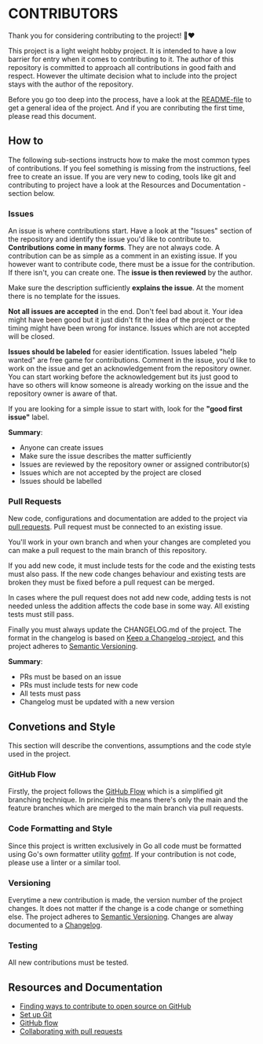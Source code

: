 # CONTRIBUTORS

Thank you for considering contributing to the project! 🎉❤️

This project is a light weight hobby project. It is intended to have a low barrier for entry when it comes to contributing to it. The author of this repository is committed to approach all contributions in good faith and respect. However the ultimate decision what to include into the project stays with the author of the repository.  

Before you go too deep into the process, have a look at the [README-file](https://github.com/hkionline/verso.cli) to get a general idea of the project. And if you are conributing the first time, please read this document.

## How to

The following sub-sections instructs how to make the most common types of contributions. If you feel something is missing from the instructions, feel free to create an issue. If you are very new to coding, tools like git and contributing to project have a look at the Resources and Documentation -section below.

### Issues

An issue is where contributions start. Have a look at the "Issues" section of the repository and identify the issue you'd like to contribute to. **Contributions come in many forms**. They are not always code. A contribution can be as simple as a comment in an existing issue. If you however want to contribute code, there must be a issue for the contribution. If there isn't, you can create one. The **issue is then reviewed** by the author.

Make sure the description sufficiently **explains the issue**. At the moment there is no template for the issues.

**Not all issues are accepted** in the end. Don't feel bad about it. Your idea might have been good but it just didn't fit the idea of the project or the timing might have been wrong for instance. Issues which are not accepted will be closed.

**Issues should be labeled** for easier identification.
Issues labeled "help wanted" are free game for contributions. Comment in the issue, you'd like to work on the issue and get an acknowledgement from the repository owner. You can start working before the acknowledgement but its just good to have so others will know someone is already working on the issue and the repository owner is aware of that.

If you are looking for a simple issue to start with, look for the **"good first issue"** label. 

**Summary**:
- Anyone can create issues
- Make sure the issue describes the matter sufficiently
- Issues are reviewed by the repository owner or assigned contributor(s)
- Issues which are not accepted by the project are closed
- Issues should be labelled

### Pull Requests

New code, configurations and documentation are added to the project via [pull requests](https://docs.github.com/en/pull-requests/collaborating-with-pull-requests/proposing-changes-to-your-work-with-pull-requests/creating-a-pull-request). Pull request must be connected to an existing issue.

You'll work in your own branch and when your changes are completed you can make a pull request to the main branch of this repository.

If you add new code, it must include tests for the code and the existing tests must also pass. If the new code changes behaviour and existing tests are broken they must be fixed before a pull request can be merged.

In cases where the pull request does not add new code, adding tests is not needed unless the addition affects the code base in some way. All existing tests must still pass.  

Finally you must always update the CHANGELOG.md of the project. The format in the changelog is based on [Keep a Changelog -project](https://keepachangelog.com/en/1.1.0/),
and this project adheres to [Semantic Versioning](https://semver.org/spec/v2.0.0.html).

**Summary**:
- PRs must be based on an issue
- PRs must include tests for new code
- All tests must pass
- Changelog must be updated with a new version

## Convetions and Style

This section will describe the conventions, assumptions and the code style used in the project.

### GitHub Flow
Firstly, the project follows the [GitHub Flow]() which is a simplified git branching technique. In principle this means there's only the main and the feature branches which are merged to the main branch via pull requests.

### Code Formatting and Style

Since this project is written exclusively in Go all code must be formatted using Go's own formatter utility [gofmt](https://pkg.go.dev/cmd/gofmt).
If your contribution is not code, please use a linter or a similar tool.

### Versioning

Everytime a new contribution is made, the version number of the project changes. It does not matter if the change is a code change or something else. The project adheres to [Semantic Versioning](https://semver.org/spec/v2.0.0.html). Changes are alway documented to a [Changelog](https://keepachangelog.com/en/1.1.0/).

### Testing

All new contributions must be tested.

## Resources and Documentation

- [Finding ways to contribute to open source on GitHub](https://docs.github.com/en/get-started/exploring-projects-on-github/finding-ways-to-contribute-to-open-source-on-github)
- [Set up Git](https://docs.github.com/en/get-started/git-basics/set-up-git)
- [GitHub flow](https://docs.github.com/en/get-started/using-github/github-flow)
- [Collaborating with pull requests](https://docs.github.com/en/github/collaborating-with-pull-requests)
